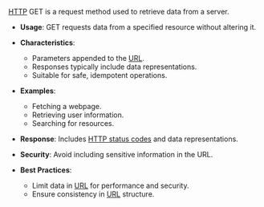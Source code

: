 [HTTP](HTTP.md) GET is a request method used to retrieve data from a server.
 
- **Usage**: GET requests data from a specified resource without altering it.

- **Characteristics**:
    - Parameters appended to the [URL](URL.md).
    - Responses typically include data representations.
    - Suitable for safe, idempotent operations.

- **Examples**:
    - Fetching a webpage.
    - Retrieving user information.
    - Searching for resources.

- **Response**: Includes [HTTP status codes](HTTP%20status%20code.md) and data representations.

- **Security**: Avoid including sensitive information in the URL.

- **Best Practices**:
    - Limit data in [URL](URL.md) for performance and security.
    - Ensure consistency in [URL](URL.md) structure.
